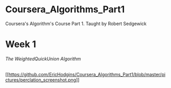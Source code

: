 # Coursera_Algorithms_Part1
Coursera's Algorithm's Course Part 1.  Taught by Robert Sedgewick
# Week 1
###### The WeightedQuickUnion Algorithm

[[https://github.com/EricHodgins/Coursera_Algorithms_Part1/blob/master/pictures/perclation_screenshot.png]]
